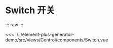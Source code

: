 <script setup>
import Switch from './../../../element-plus-generator-demo/src/views/Control/components/Switch.vue'
</script>

# Switch 开关

<div class="code">

::: raw
<Switch/>
:::

<<< ./../element-plus-generator-demo/src/views/Control/components/Switch.vue

</div>